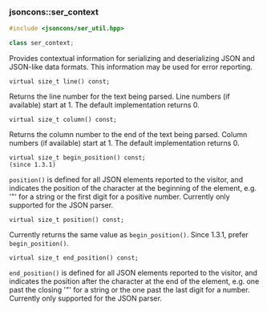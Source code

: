 ### jsoncons::ser_context

```cpp
#include <jsoncons/ser_util.hpp>

class ser_context;
```

Provides contextual information for serializing and deserializing JSON and JSON-like data formats.
This information may be used for error reporting.

    virtual size_t line() const;
Returns the line number for the text being parsed.
Line numbers (if available) start at 1. The default implementation returns 0.

    virtual size_t column() const;
Returns the column number to the end of the text being parsed.
Column numbers (if available) start at 1. The default implementation returns 0.

    virtual size_t begin_position() const;                                             (since 1.3.1)
`position()` is defined for all JSON elements reported to the visitor, and indicates
the position of the character at the beginning of the element, e.g. '"' for a string
or the first digit for a positive number.
Currently only supported for the JSON parser.

    virtual size_t position() const;
Currently returns the same value as `begin_position()`. Since 1.3.1, prefer `begin_position()`. 

    virtual size_t end_position() const;
`end_position()` is defined for all JSON elements reported to the visitor, and indicates
the position after the character at the end of the element, e.g. one past the closing '"' for a string
or the one past the last digit for a number.
Currently only supported for the JSON parser.

